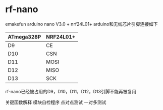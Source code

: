 # rf-nano
emakefun arduino nano V3.0 + nrf24L01+
arduino和无线芯片引脚连接如下

|  ATmega328P   | NRF24L01+  |
|  ----  | ----  |
| D9  | CE |
| D10  | CSN |
| D11  | MOSI |
| D12  | MISO |
| D13  | SCK |
rf-nano已经被占用的D9，D10，D11，D12，D13引脚不能再被复用



关键函数解释
模块自检程序
点对点测试
一对多测试
